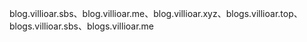 blog.villioar.sbs、blog.villioar.me、blog.villioar.xyz、blogs.villioar.top、blogs.villioar.sbs、blogs.villioar.me

